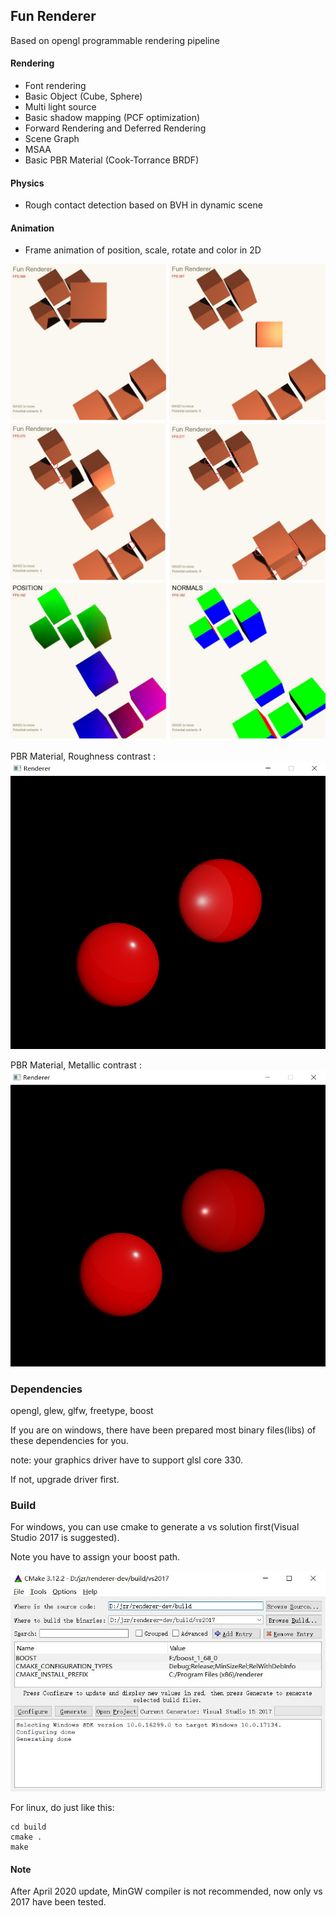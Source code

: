 ## Fun Renderer

[//]: # (Begin current test results)

Based on opengl programmable rendering pipeline

#### Rendering
* Font rendering
* Basic Object (Cube, Sphere)
* Multi light source
* Basic shadow mapping (PCF optimization)
* Forward Rendering and Deferred Rendering
* Scene Graph
* MSAA
* Basic PBR Material (Cook-Torrance BRDF)

#### Physics
* Rough contact detection based on BVH in dynamic scene

#### Animation
* Frame animation of position, scale, rotate and color in 2D

![Screenshot](https://github.com/Bairuo/renderer/raw/master/meta/move.jpg)
![Screenshot](https://github.com/Bairuo/renderer/raw/master/meta/contacts.jpg)
![Screenshot](https://github.com/Bairuo/renderer/raw/master/meta/gBuffer.jpg)

PBR Material, Roughness contrast :
![Screenshot](https://github.com/Bairuo/renderer/raw/master/meta/pbr_roughness.png)

PBR Material, Metallic contrast :
![Screenshot](https://github.com/Bairuo/renderer/raw/master/meta/pbr_metallic.png)

### Dependencies
opengl,  glew, glfw, freetype, boost

If you are on windows, there have been prepared most binary files(libs) of these dependencies for you.

note: your graphics driver have to support glsl core 330.

If not, upgrade driver first.

### Build
For windows, you can use cmake to generate a vs solution first(Visual Studio 2017 is suggested).

Note you have to assign your boost path.

![Screenshot](https://github.com/Bairuo/renderer/raw/master/meta/cmake.jpg)

For linux,  do just like this:

```
cd build
cmake .
make
```

#### Note
After April 2020 update, MinGW compiler is not recommended, now only vs 2017 have been tested. 
